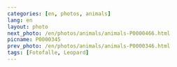 ```yaml
---
categories: [en, photos, animals]
lang: en
layout: photo
next_photo: /en/photos/animals/animals-P0000466.html
picname: P0000345
prev_photo: /en/photos/animals/animals-P0000346.html
tags: [Fotofalle, Leopard]
---
```

